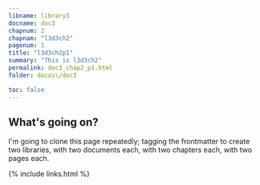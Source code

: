 ```yaml
---
libname: library3
docname: doc3
chapnum: 2
chapnam: "l3d3ch2"
pagenum: 1
title: "l3d3ch2p1"
summary: "This is l3d3ch2"
permalink: doc3_chap2_p1.html
folder: docos\/doc3

toc: false
---
```


## What's going on?

I'm going to clone this page repeatedly; tagging the frontmatter to create two libraries, with two documents each, with two chapters each, with two pages each.

{% include links.html %}